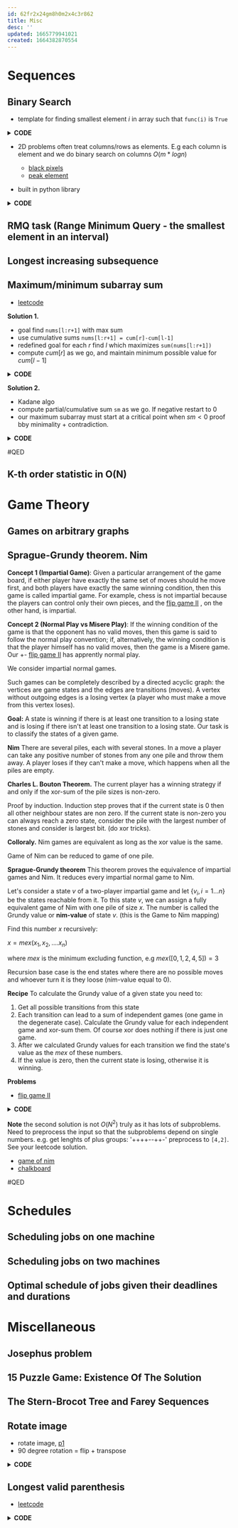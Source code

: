```yaml
---
id: 62fr2x24gm8h0m2x4c3r862
title: Misc
desc: ''
updated: 1665779941021
created: 1664382870554
---
```

# Sequences

## Binary Search
- template for finding smallest element $i$ in array such that `func(i)` is `True`

<details>
<summary> <b>CODE</b> </summary>

```Python
def bs(i,j,func):
    while i < j:
        mid = i+j >> 1
        if func(mid):
            j = mid
        else:
            i = mid + 1
    return i
```

</details>

- 2D problems often treat columns/rows as elements. E.g each column is element and we do binary search on columns $O(m*logn)$
    - [black pixels](https://leetcode.com/problems/smallest-rectangle-enclosing-black-pixels/)
    - [peak element](https://leetcode.com/problems/find-a-peak-element-ii/)

- built in python library

<details>
<summary> <b>CODE</b> </summary>

```Python
import bisect
bisect.bisect_left(arr,num,key) # uses >=
bisect.bisect_right(arr,num,key) # uses >

# can binary search tuples too
bisect.bisect_left(arr, (x,y), key = lambda x: (x[0],x[1]))
```
- binary search + insert
```python
import bisect
bisect.insort_left(arr,num,key) # runs binary search and inserts O(n)
```


</details>


## RMQ task (Range Minimum Query - the smallest element in an interval)
## Longest increasing subsequence
## Maximum/minimum subarray sum
- [leetcode](https://leetcode.com/problems/maximum-subarray/)

**Solution 1.**
- goal find `nums[l:r+1]` with max sum
- use cumulative sums `nums[l:r+1] = cum[r]-cum[l-1]`
- redefined goal for each $r$ find $l$ which maximizes `sum(nums[l:r+1])`
- compute $cum[r]$ as we go, and maintain minimum possible value for $cum[l-1]$

<details>
<summary> <b>CODE</b> </summary>

```Python
def maxSubArray(nums: List[int]) -> int:
    res,min_sum,sm = -float('inf'),0,0
    for r in range(len(nums)):
        sm += nums[r]
        res = max(res,sm-min_sum)
        min_sum = min(min_sum,sm)
    return res
```
</details>

**Solution 2.**
- Kadane algo
- compute partial/cumulative sum `sm` as we go. If negative restart to 0
- our maximum subarray must start at a critical point when $sm < 0$ proof bby minimality + contradiction.

<details>
<summary> <b>CODE</b> </summary>

```Python
def maxSubArray(nums: List[int]) -> int:
    res,curr = -float('inf'),0
    for num in nums:
        curr += num
        res = max(res,curr)
        curr = max(curr,0)
    return res
```
</details>

#QED


## K-th order statistic in O(N)
# Game Theory
## Games on arbitrary graphs
## Sprague-Grundy theorem. Nim

**Concept 1 (Impartial Game)**: Given a particular arrangement of the game
board, if either player have exactly the same set of moves should he
move first, and both players have exactly the same winning condition,
then this game is called impartial game. For example, chess is not
impartial because the players can control only their own pieces, and
the [flip game II](https://leetcode.com/problems/flip-game-ii/) , on the other hand, is impartial.


**Concept 2 (Normal Play vs Misere Play)**: If the winning condition of
the game is that the opponent has no valid moves, then this game is
said to follow the normal play convention; if, alternatively, the
winning condition is that the player himself has no valid moves, then
the game is a Misere game. Our +- [flip game II](https://leetcode.com/problems/flip-game-ii/) has apprently normal play.

We consider impartial normal games.

Such games can be completely described by a directed acyclic graph: the vertices are game states and the edges are transitions (moves). 
A vertex without outgoing edges is a losing vertex (a player who must make a move from this vertex loses).


**Goal:** A state is winning if there is at least one transition to a losing state and is losing if there isn't at least one transition to a losing state. Our task is to classify the states of a given game.

**Nim**
There are several piles, each with several stones. In a move a player can take any positive number of stones from any one pile and throw them away. A player loses if they can't make a move, which happens when all the piles are empty.

**Charles L. Bouton Theorem.** The current player has a winning strategy if and only if the xor-sum of the pile sizes is non-zero.

Proof by induction. Induction step proves that if the current state is 0 then all other neighbour states are non zero. If the current state is non-zero you can always reach a zero state, consider the pile with the largest number of stones and consider is largest bit. (do xor tricks).

**Colloraly.** Nim games are equivalent as long as the xor value is the same.

Game of Nim can be reduced to game of one pile.

**Sprague-Grundy theorem** 
This theorem proves the equivalence of impartial games and Nim. It reduces every impartial normal game to Nim.

Let's consider a state $v$ of a two-player impartial game and let $\{v_{i},i = 1 \dots n\}$ be the states reachable from it. To this state $v$, we can assign a fully equivalent game of Nim with one pile of size $x$. The number is called the Grundy value or **nim-value** of state $v$. (this is the Game to Nim mapping)

Find this number $x$ recursively:

$x = mex(x_1, x_2, .... x_n)$

where $mex$ is the minimum excluding function, e.g $mex([0,1,2,4,5]) = 3$

Recursion base case is the end states where there are no possible moves and whoever turn it is they loose (nim-value equal to 0).


**Recipe**
To calculate the Grundy value of a given state you need to:
1. Get all possible transitions from this state
2. Each transition can lead to a sum of independent games (one game in the degenerate case). Calculate the Grundy value for each independent game and xor-sum them. Of course xor does nothing if there is just one game.
3. After we calculated Grundy values for each transition we find the state's value as the $mex$ of these numbers.
4. If the value is zero, then the current state is losing, otherwise it is winning.


**Problems**

- [flip game II](https://leetcode.com/problems/flip-game-ii/)

<details>
<summary> <b>CODE</b> </summary>

```Python
# O(C_n) where C_n is n-th Catalan number
class Solution:
    def canWin(self, s: str) -> bool:
        def adj(s):
            neigh = []
            for i in range(len(s)-1):
                if s[i:i+2] == '++': neigh.append(s[:i]+'--'+s[i+2:])
            return neigh
        @cache
        def dfs(s):
            for u in adj(s):
                if not dfs(u): return True
            return False
        return dfs(s)

# O(n^2) Sprague-Grundy theorem
class Solution:
    def canWin(self, s: str) -> bool:
        @cache
        def dp(s):
            if len(s) < 2: return 0
            st = set()
            for i in range(len(s)-1):
                if s[i:i+2] == '++':
                    st.add(dp(s[:i]) ^ dp(s[i+2:]))
            # mex
            i = 0 
            while i in st:
                i += 1
            return i
        return dp(s) != 0

```

</details>


**Note** the second solution is not $O(N^2)$ truly as it has lots of subproblems. Need to preprocess the input so that the subproblems depend on single numbers. e.g. get lenghts of plus groups: '++++--++-' preprocess to `[4,2]`. See your leetcode solution.


- [game of nim](https://leetcode.com/problems/game-of-nim/)
- [chalkboard](https://leetcode.com/problems/chalkboard-xor-game/)

#QED

# Schedules
## Scheduling jobs on one machine
## Scheduling jobs on two machines
## Optimal schedule of jobs given their deadlines and durations
# Miscellaneous
## Josephus problem
## 15 Puzzle Game: Existence Of The Solution
## The Stern-Brocot Tree and Farey Sequences

## Rotate image

- rotate image, [p1](https://leetcode.com/problems/rotate-image/)
- 90 degree rotation = flip + transpose

<details>
<summary> <b>CODE</b> </summary>

```Python
def rotate(matrix):
    matrix.reverse()
    return list(zip(*matrix))

def rotate_inplace(matrix):
    matrix.reverse()
    for i in range(len(matrix)):
        for j in range(i):
            matrix[i][j],matrix[j][i] = matrix[j][i],matrix[i][j]
```
</details>

## Longest valid parenthesis
- [leetcode](https://leetcode.com/problems/longest-valid-parentheses/)

<details>
<summary> <b>CODE</b> </summary>

```Python
class Solution:
    def longestValidParentheses(self, s: str) -> int:
        def compute(ch,s):
            bal,res,curr = 0,0,0
            for p in s:
                bal += (p == ch)
                bal -= (p != ch)
                curr += 2*(p == ch)
                if bal == 0: 
                    res = max(res,curr)
                elif bal<0:
                    curr,bal = 0,0
            return res
        return max(compute('(',s),compute(')',s[::-1]))
```
</details>


